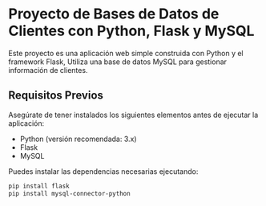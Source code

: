 # Proyecto de Bases de Datos de Clientes con Python, Flask y MySQL

Este proyecto es una aplicación web simple construida con Python y el framework Flask,
Utiliza una base de datos MySQL para gestionar información de clientes.

## Requisitos Previos

Asegúrate de tener instalados los siguientes elementos antes de ejecutar la aplicación:

- Python (versión recomendada: 3.x)
- Flask
- MySQL

Puedes instalar las dependencias necesarias ejecutando:

```bash
pip install flask
pip install mysql-connector-python
```
